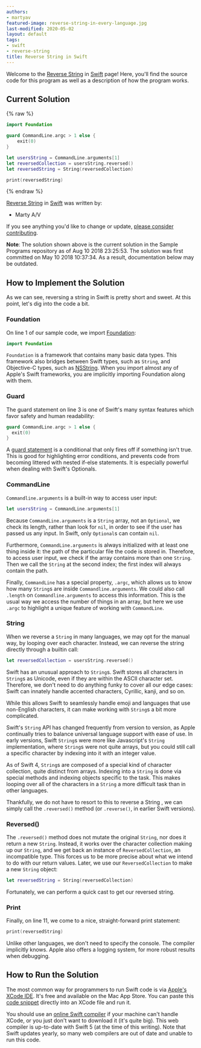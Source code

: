 ```yaml
---
authors:
- martyav
featured-image: reverse-string-in-every-language.jpg
last-modified: 2020-05-02
layout: default
tags:
- swift
- reverse-string
title: Reverse String in Swift
---
```


Welcome to the [Reverse String](https://sampleprograms.io/projects/reverse-string) in [Swift](https://sampleprograms.io/languages/swift) page! Here, you'll find the source code for this program as well as a description of how the program works.

## Current Solution

{% raw %}

```swift
import Foundation

guard CommandLine.argc > 1 else {
    exit(0)
}

let usersString = CommandLine.arguments[1]
let reversedCollection = usersString.reversed()
let reversedString = String(reversedCollection)

print(reversedString)
```

{% endraw %}

[Reverse String](https://sampleprograms.io/projects/reverse-string) in [Swift](https://sampleprograms.io/languages/swift) was written by:

- Marty A/V

If you see anything you'd like to change or update, [please consider contributing](https://github.com/TheRenegadeCoder/sample-programs).

**Note**: The solution shown above is the current solution in the Sample Programs repository as of Aug 10 2018 23:25:53. The solution was first committed on May 10 2018 10:37:34. As a result, documentation below may be outdated.

## How to Implement the Solution

As we can see, reversing a string in Swift is pretty short and sweet. At this
point, let's dig into the code a bit.

### Foundation

On line 1 of our sample code, we import [Foundation][1]:

```swift
import Foundation
```

`Foundation` is a framework that contains many basic data types. This framework
also bridges between Swift types, such as `String`, and Objective-C types, such
as [NSString][2]. When you import almost any of Apple's Swift frameworks, you are
implicitly importing Foundation along with them.

### Guard

The guard statement on line 3 is one of Swift's many syntax features which favor
safety and human readability:

```swift
guard CommandLine.argc > 1 else {
  exit(0)
}
```

A [guard statement][3] is a conditional that only fires off if something isn't true.
This is good for highlighting error conditions, and prevents code from becoming
littered with nested if-else statements. It is especially powerful when dealing
with Swift's Optionals.

### CommandLine

`Commandline.arguments` is a built-in way to access user input:

```swift
let usersString = CommandLine.arguments[1]
```

Because `CommandLine.arguments` is a `String` array, not an `Optional`, we check its
length, rather than look for `nil`, in order to see if the user has passed us any
input. In Swift, only `Optional`s can contain `nil`.

Furthermore, `CommandLine.arguments` is always initialized with at least one thing
inside it: the path of the particular file the code is stored in. Therefore, to
access user input, we check if the array contains more than one `String`. Then we
call the `String` at the second index; the first index will always contain the path.

Finally, `CommandLine` has a special property, `.argc`, which allows us to know how
many `String`s are inside `Commandline.arguments`. We could also call `.length` on
`Commandline.arguments` to access this information. This is the usual way we access
the number of things in an array, but here we use `.argc` to highlight a unique
feature of working with `CommandLine`.

### String

When we reverse a `String` in many languages, we may opt for the manual way, by
looping over each character. Instead, we can reverse the string directly through
a builtin call:

```swift
let reversedCollection = usersString.reversed()
```

Swift has an unusual approach to `String`s. Swift stores all characters in `String`s
as Unicode, even if they are within the ASCII character set. Therefore, we don't
need to do anything funky to cover all our edge cases: Swift can innately handle
accented characters, Cyrillic, kanji, and so on.

While this allows Swift to seamlessly handle emoji and languages that use
non-English characters, it can make working with `String`s a bit more complicated.

Swift's `String` API has changed frequently from version to version, as Apple
continually tries to balance universal language support with ease of use. In
early versions, Swift `String`s were more like Javascript's `String` implementation,
where `String`s were not quite arrays, but you could still call a specific
character by indexing into it with an integer value.

As of Swift 4, `String`s are composed of a special kind of character collection,
quite distinct from arrays. Indexing into a `String` is done via special methods
and indexing objects specific to the task. This makes looping over all of the
characters in a `String` a more difficult task than in other languages.

Thankfully, we do not have to resort to this to reverse a String , we can simply
call the `.reversed()` method (or `.reverse()`, in earlier Swift versions).

### Reversed()

The `.reversed()` method does not mutate the original `String`, nor does it return a
new `String`. Instead, it works over the character collection making up our `String`,
and we get back an instance of `ReversedCollection`, an incompatible type. This
forces us to be more precise about what we intend to do with our return values.
Later, we use our `ReversedCollection` to make a new `String` object:

```swift
let reversedString = String(reversedCollection)
```

Fortunately, we can perform a quick cast to get our reversed string.

### Print

Finally, on line 11, we come to a nice, straight-forward print statement:

```swift
print(reversedString)
```

Unlike other languages, we don't need to specify the console. The compiler
implicitly knows. Apple also offers a logging system, for more robust results
when debugging.

[1]: https://developer.apple.com/documentation/foundation
[2]: https://developer.apple.com/documentation/foundation/nsstring
[3]: https://docs.swift.org/swift-book/documentation/the-swift-programming-language/statements/#Guard-Statement


## How to Run the Solution

The most common way for programmers to run Swift code is via [Apple's XCode IDE][4].
It's free and available on the Mac App Store. You can paste this [code snippet][5]
directly into an XCode file and run it.

You should use an [online Swift compiler][6] if your machine can't handle XCode, or
you just don't want to download it (it's quite big). This web compiler is
up-to-date with Swift 5 (at the time of this writing). Note that Swift updates yearly,
so many web compilers are out of date and unable to run this code.

[4]: https://developer.apple.com/xcode/
[5]: https://github.com/TheRenegadeCoder/sample-programs/blob/main/archive/s/swift/reverse-string.swift
[6]: https://www.jdoodle.com/execute-swift-online/
